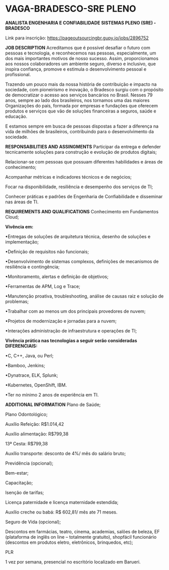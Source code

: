 # VAGA-BRADESCO-SRE PLENO
**ANALISTA ENGENHARIA E CONFIABILIDADE SISTEMAS PLENO (SRE) - BRADESCO**

Link para inscrição: https://pageoutsourcingbr.gupy.io/jobs/2896752

**JOB DESCRIPTION**
Acreditamos que é possível desafiar o futuro com pessoas e tecnologia, e reconhecemos nas pessoas, especialmente, um dos mais importantes motivos de nosso sucesso. Assim, proporcionamos aos nossos colaboradores um ambiente seguro, diverso e inclusivo, que inspira confiança, promove e estimula o desenvolvimento pessoal e profissional.


Trazendo um pouco mais da nossa história de contribuição e impacto na sociedade, com pioneirismo e inovação, o Bradesco surgiu com o propósito de democratizar o acesso aos serviços bancários no Brasil. Nesses 79 anos, sempre ao lado dos brasileiros, nos tornamos uma das maiores Organizações do país, formada por empresas e fundações que oferecem produtos e serviços que vão de soluções financeiras a seguros, saúde e educação.


E estamos sempre em busca de pessoas dispostas a fazer a diferença na vida de milhões de brasileiros, contribuindo para o desenvolvimento da sociedade.

**RESPONSABILITIES AND ASSINGMENTS**
Participar da entrega e defender tecnicamente soluções para construção e evolução de produtos digitais;

Relacionar-se com pessoas que possuam diferentes habilidades e áreas de conhecimento;

Acompanhar métricas e indicadores técnicos e de negócios;

​Focar na disponibilidade, resiliência e desempenho dos serviços de TI;

Conhecer práticas e padrões de Engenharia de Confiabilidade e disseminar nas áreas de TI. 

**REQUIREMENTS AND QUALIFICATIONS**
Conhecimento em Fundamentos Cloud;


**Vivência em:**

•Entregas de soluções de arquitetura técnica, desenho de soluções e implementação;

•Definição de requisitos não funcionais;

•Desenvolvimento de sistemas complexos, definições de mecanismos de resiliência e contingência;

•Monitoramento, alertas e definição de objetivos;

•Ferramentas de APM, Log e Trace;

•Manutenção proativa, troubleshooting, análise de causas raiz e solução de problemas;

•Trabalhar com ao menos um dos principais provedores de nuvem;

•Projetos de modernização e jornadas para a nuvem;

•Interações administração de infraestrutura e operações de TI;


**Vivência prática nas tecnologias a seguir serão consideradas DIFERENCIAIS:**

•C, C++, Java, ou Perl;

•Bamboo, Jenkins;

•Dynatrace, ELK, Splunk;

•Kubernetes, OpenShift, IBM.

•Ter no mínimo 2 anos de experiência em TI.

**ADDITIONAL INFORMATION**
Plano de Saúde;

Plano Odontológico;

Auxílio Refeição: R$1.014,42 

Auxílio alimentação: R$799,38

13ª Cesta: R$799,38

Auxílio transporte: desconto de 4%/ mês do salário bruto;

Previdência (opcional);

Bem-estar;

Capacitação;

Isenção de tarifas; 

Licença paternidade e licença maternidade estendida;

Auxílio creche ou babá: R$ 602,81/ mês ate 71 meses.

Seguro de Vida (opcional);

Descontos em farmácias, teatro, cinema, academias, salões de beleza, EF (plataforma de inglês on line – totalmente gratuito), shopfácil funcionário (descontos em produtos eletro, eletrônicos, brinquedos, etc);

PLR

1 vez por semana, presencial no escritório localizado em Barueri.
